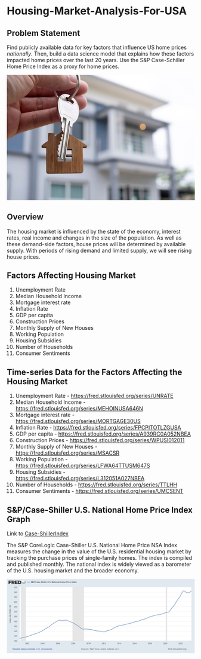 # Housing-Market-Analysis-For-USA

## Problem Statement

Find publicly available data for key factors that influence US home prices *nationally*. Then, build a data science model that explains how these factors impacted home prices over the last 20 years. Use the S&P Case-Schiller Home Price Index as a proxy for home prices.

![House](House.jpg)

## Overview
The housing market is influenced by the state of the economy, interest rates, real income and changes in the size of the population. As well as these demand-side factors, house prices will be determined by available supply. With periods of rising demand and limited supply, we will see rising house prices.

## Factors Affecting Housing Market
1. Unemployment Rate
2. Median Household Income
3. Mortgage interest rate
4. Inflation Rate
5. GDP per capita
6. Construction Prices
7. Monthly Supply of New Houses
8. Working Population
9. Housing Subsidies
10. Number of Households
11. Consumer Sentiments

## Time-series Data for the Factors Affecting the Housing Market
1. Unemployment Rate - https://fred.stlouisfed.org/series/UNRATE
2. Median Household Income - https://fred.stlouisfed.org/series/MEHOINUSA646N
3. Mortgage interest rate - https://fred.stlouisfed.org/series/MORTGAGE30US
4. Inflation Rate - https://fred.stlouisfed.org/series/FPCPITOTLZGUSA
5. GDP per capita - https://fred.stlouisfed.org/series/A939RC0A052NBEA
6. Construction Prices - https://fred.stlouisfed.org/series/WPUSI012011
7. Monthly Supply of New Houses - https://fred.stlouisfed.org/series/MSACSR
8. Working Population - https://fred.stlouisfed.org/series/LFWA64TTUSM647S
9. Housing Subsidies - https://fred.stlouisfed.org/series/L312051A027NBEA
10. Number of Households - https://fred.stlouisfed.org/series/TTLHH
11. Consumer Sentiments - https://fred.stlouisfed.org/series/UMCSENT

## S&P/Case-Shiller U.S. National Home Price Index Graph

Link to [Case-ShillerIndex](https://fred.stlouisfed.org/series/CSUSHPISA)

The S&P CoreLogic Case-Shiller U.S. National Home Price NSA Index measures the change in the value of the U.S. residential housing market by tracking the purchase prices of single-family homes. The index is compiled and published monthly. The national index is widely viewed as a barometer of the U.S. housing market and the broader economy.

![Graph](fredgraph.png)
